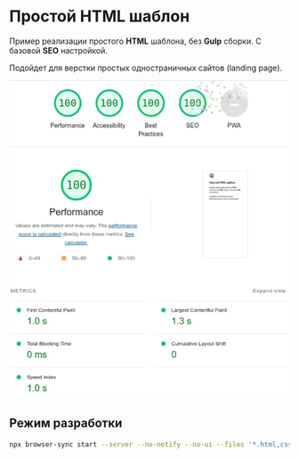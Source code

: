 # Простой HTML шаблон

Пример реализации простого **HTML** шаблона, без **Gulp** сборки. С базовой **SEO** настройкой.

Подойдет для верстки простых одностраничных сайтов (landing page).

![Page Speed статистика](https://raw.githubusercontent.com/Eliofery/simple-html-template/main/img/pagespeed.jpg)

## Режим разработки
```bash
npx browser-sync start --server --no-notify --no-ui --files '*.html,css/**/*.css,img/*'
```
